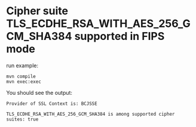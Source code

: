 # Cipher suite TLS_ECDHE_RSA_WITH_AES_256_GCM_SHA384 supported in FIPS mode

run example:

```console
mvn compile
mvn exec:exec
```

You should see the output:

```console
Provider of SSL Context is: BCJSSE

TLS_ECDHE_RSA_WITH_AES_256_GCM_SHA384 is among supported cipher suites: true
```

